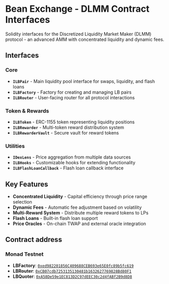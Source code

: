 # Bean Exchange - DLMM Contract Interfaces

Solidity interfaces for the Discretized Liquidity Market Maker (DLMM) protocol - an advanced AMM with concentrated liquidity and dynamic fees.

## Interfaces

### Core
- **`ILBPair`** - Main liquidity pool interface for swaps, liquidity, and flash loans
- **`ILBFactory`** - Factory for creating and managing LB pairs
- **`ILBRouter`** - User-facing router for all protocol interactions

### Token & Rewards
- **`ILBToken`** - ERC-1155 token representing liquidity positions
- **`ILBRewarder`** - Multi-token reward distribution system
- **`ILBRewarderVault`** - Secure vault for reward tokens

### Utilities
- **`IDexLens`** - Price aggregation from multiple data sources
- **`ILBHooks`** - Customizable hooks for extending functionality
- **`ILBFlashLoanCallback`** - Flash loan callback interface

## Key Features

- **Concentrated Liquidity** - Capital efficiency through price range selection
- **Dynamic Fees** - Automatic fee adjustment based on volatility
- **Multi-Reward System** - Distribute multiple reward tokens to LPs
- **Flash Loans** - Built-in flash loan support
- **Price Oracles** - On-chain TWAP and external oracle integration

## Contract address

### Monad Testnet
- **LBFactory**: [`0xed982201856C409688CEB693e65E0fc89b5fc619`](https://testnet.monadexplorer.com/address/0xed982201856C409688CEB693e65E0fc89b5fc619)
- **LBRouter**: [`0xCB07cdb7253135130481b1632627769828Bd80F1`](https://testnet.monadexplorer.com/address/0xCB07cdb7253135130481b1632627769828Bd80F1)
- **LBQuoter**: [`0xA58De59e1EC813D2C97dEEC30c2d4fABf2B9d8D8`](https://testnet.monadexplorer.com/address/0xA58De59e1EC813D2C97dEEC30c2d4fABf2B9d8D8)
